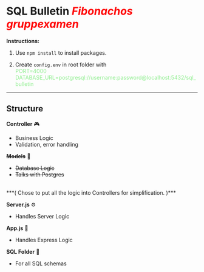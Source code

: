 # **SQL Bulletin** <span style="color:red">**_Fibonachos gruppexamen_**</span>

**Instructions:**

1. Use `npm install` to install packages.

2. Create `config.env` in root folder with <br><span style="color:lightgreen">PORT=4000<br>
   DATABASE_URL=postgresql://username:password@localhost:5432/sql_bulletin</span>

---

## Structure


**Controller** 🎮

- Business Logic
- Validation, error handling

~~**Models**~~ 📝

- ~~Database Logic~~
- ~~Talks with Postgres~~
<br>
***( Chose to put all the logic into Controllers for simplification. )***

**Server.js** ⚙️

- Handles Server Logic

**App.js** 📲

- Handles Express Logic

**SQL Folder** 📐

- For all SQL schemas

